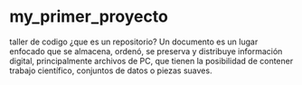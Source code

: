# my_primer_proyecto
taller de codigo
¿que es un repositorio?
Un documento es un lugar enfocado que se almacena, ordenó, se preserva y distribuye información digital, principalmente archivos de PC, que tienen la posibilidad de contener trabajo científico, conjuntos de datos o piezas suaves.

 
